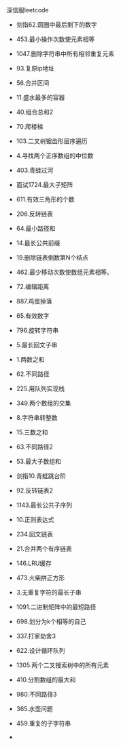 深信服leetcode

- 剑指62.圆圈中最后剩下的数字

- 453.最小操作次数使元素相等
- 1047.删除字符串中所有相邻重复元素
- 93.复原ip地址
- 56.合并区间
- 11.盛水最多的容器
- 40.组合总和2
- 70.爬楼梯
- 103.二叉树锯齿形层序遍历
- 4.寻找两个正序数组的中位数
- 403.青蛙过河
- 面试1724.最大子矩阵
- 611.有效三角形的个数
- 206.反转链表
- 64.最小路径和
- 14.最长公共前缀
- 19.删除链表倒数第N个结点
- 462.最少移动次数使数组元素相等。
- 72.编辑距离
- 887.鸡蛋掉落
- 65.有效数字
- 796.旋转字符串
- 5.最长回文子串
- 1.两数之和
- 62.不同路径
- 225.用队列实现栈
- 349.两个数组的交集
- 8.字符串转整数
- 15.三数之和
- 63.不同路径2
- 53.最大子数组和
- 剑指10.青蛙跳台阶
- 92.反转链表2
- 1143.最长公共子序列
- 10.正则表达式
- 234.回文链表
- 21.合并两个有序链表
- 146.LRU缓存
- 473.火柴拼正方形
- 3.无重复字符的最长子串
- 1091.二进制矩阵中的最短路径
- 698.划分为k个相等的自己
- 337.打家劫舍3
- 622.设计循环队列
- 1305.两个二叉搜索树中的所有元素
- 410.分割数组的最大和
- 980.不同路径3
- 365.水壶问题
- 459.重复的子字符串
- 